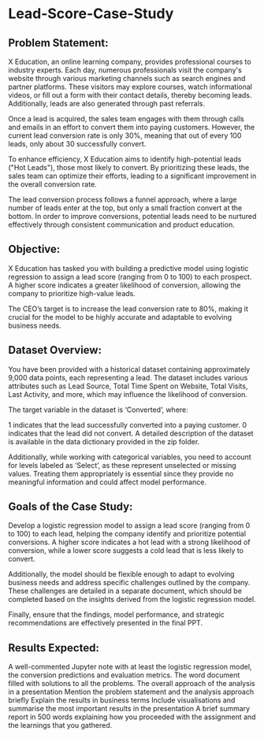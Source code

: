 # Lead-Score-Case-Study
## Problem Statement:
X Education, an online learning company, provides professional courses to industry experts. Each day, numerous professionals visit the company's website through various marketing channels such as search engines and partner platforms. These visitors may explore courses, watch informational videos, or fill out a form with their contact details, thereby becoming leads. Additionally, leads are also generated through past referrals.

Once a lead is acquired, the sales team engages with them through calls and emails in an effort to convert them into paying customers. However, the current lead conversion rate is only 30%, meaning that out of every 100 leads, only about 30 successfully convert.

To enhance efficiency, X Education aims to identify high-potential leads ("Hot Leads"), those most likely to convert. By prioritizing these leads, the sales team can optimize their efforts, leading to a significant improvement in the overall conversion rate.

The lead conversion process follows a funnel approach, where a large number of leads enter at the top, but only a small fraction convert at the bottom. In order to improve conversions, potential leads need to be nurtured effectively through consistent communication and product education.

## Objective:
X Education has tasked you with building a predictive model using logistic regression to assign a lead score (ranging from 0 to 100) to each prospect. A higher score indicates a greater likelihood of conversion, allowing the company to prioritize high-value leads.

The CEO’s target is to increase the lead conversion rate to 80%, making it crucial for the model to be highly accurate and adaptable to evolving business needs.

## Dataset Overview:
You have been provided with a historical dataset containing approximately 9,000 data points, each representing a lead. The dataset includes various attributes such as Lead Source, Total Time Spent on Website, Total Visits, Last Activity, and more, which may influence the likelihood of conversion.

The target variable in the dataset is ‘Converted’, where:

1 indicates that the lead successfully converted into a paying customer.
0 indicates that the lead did not convert.
A detailed description of the dataset is available in the data dictionary provided in the zip folder.

Additionally, while working with categorical variables, you need to account for levels labeled as ‘Select’, as these represent unselected or missing values. Treating them appropriately is essential since they provide no meaningful information and could affect model performance.

## Goals of the Case Study: 
Develop a logistic regression model to assign a lead score (ranging from 0 to 100) to each lead, helping the company identify and prioritize potential conversions. A higher score indicates a hot lead with a strong likelihood of conversion, while a lower score suggests a cold lead that is less likely to convert.

Additionally, the model should be flexible enough to adapt to evolving business needs and address specific challenges outlined by the company. These challenges are detailed in a separate document, which should be completed based on the insights derived from the logistic regression model.

Finally, ensure that the findings, model performance, and strategic recommendations are effectively presented in the final PPT.

## Results Expected: 
A well-commented Jupyter note with at least the logistic regression model, the conversion predictions and evaluation metrics. The word document filled with solutions to all the problems. The overall approach of the analysis in a presentation Mention the problem statement and the analysis approach briefly Explain the results in business terms Include visualisations and summarise the most important results in the presentation A brief summary report in 500 words explaining how you proceeded with the assignment and the learnings that you gathered.
